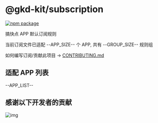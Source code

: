 # @gkd-kit/subscription

<p>
  <a href="https://www.npmjs.com/package/@gkd-kit/subscription"><img src="https://img.shields.io/npm/v/@gkd-kit/subscription.svg" alt="npm package"></a>
</p>

搞快点 APP 默认订阅规则

当前订阅文件已适配 --APP_SIZE-- 个 APP, 共有 --GROUP_SIZE-- 规则组

如何编写订阅/贡献此项目 -> [CONTRIBUTING.md](./CONTRIBUTING.md)

## 适配 APP 列表

--APP_LIST--

## 感谢以下开发者的贡献

![img](https://contrib.rocks/image?repo=gkd-kit/subscription)
